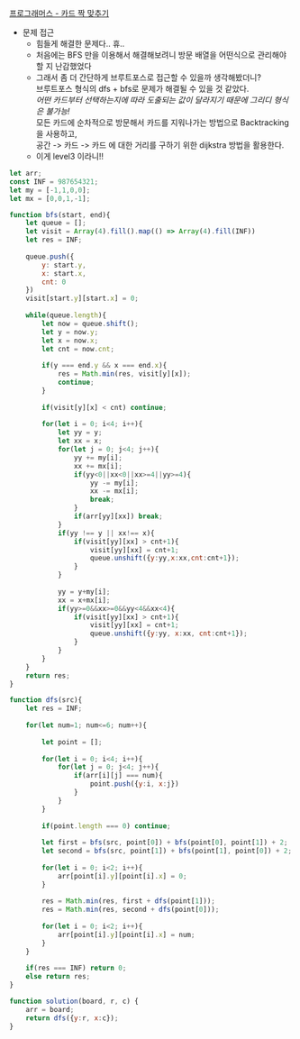 [프로그래머스 - 카드 짝 맞추기](https://programmers.co.kr/learn/courses/30/lessons/72415)

- 문제 접근
    - 힘들게 해결한 문제다.. 휴..
    - 처음에는 BFS 만을 이용해서 해결해보려니 방문 배열을 어떤식으로 관리해야할 지 난감했었다
    - 그래서 좀 더 간단하게 브루트포스로 접근할 수 있을까 생각해봤더니?<br>
    브루트포스 형식의 dfs + bfs로 문제가 해결될 수 있을 것 같았다.<br>
    *어떤 카드부터 선택하는지에 따라 도출되는 값이 달라지기 때문에 그리디 형식은 불가능!*<br>
    모든 카드에 순차적으로 방문해서 카드를 지워나가는 방법으로 Backtracking을 사용하고,<br>
    공간 -> 카드 -> 카드 에 대한 거리를 구하기 위한 dijkstra 방법을 활용한다.<br>
    - 이게 level3 이라니!!

``` javascript
let arr;
const INF = 987654321;
let my = [-1,1,0,0];
let mx = [0,0,1,-1];

function bfs(start, end){
    let queue = [];
    let visit = Array(4).fill().map(() => Array(4).fill(INF))
    let res = INF;
    
    queue.push({
        y: start.y,
        x: start.x,
        cnt: 0
    })
    visit[start.y][start.x] = 0;
    
    while(queue.length){
        let now = queue.shift();
        let y = now.y;
        let x = now.x;
        let cnt = now.cnt;
        
        if(y === end.y && x === end.x){
            res = Math.min(res, visit[y][x]);
            continue;
        }
        
        if(visit[y][x] < cnt) continue;
        
        for(let i = 0; i<4; i++){
            let yy = y;
            let xx = x;
            for(let j = 0; j<4; j++){
                yy += my[i];
                xx += mx[i];
                if(yy<0||xx<0||xx>=4||yy>=4){
                    yy -= my[i];
                    xx -= mx[i];
                    break;
                }
                if(arr[yy][xx]) break;
            }
            if(yy !== y || xx!== x){
                if(visit[yy][xx] > cnt+1){
                    visit[yy][xx] = cnt+1;
                    queue.unshift({y:yy,x:xx,cnt:cnt+1});
                }
            }
            
            yy = y+my[i];
            xx = x+mx[i];
            if(yy>=0&&xx>=0&&yy<4&&xx<4){
                if(visit[yy][xx] > cnt+1){
                    visit[yy][xx] = cnt+1;
                    queue.unshift({y:yy, x:xx, cnt:cnt+1});
                }
            }
        }
    }
    return res;
}

function dfs(src){
    let res = INF;
    
    for(let num=1; num<=6; num++){
        
        let point = [];
        
        for(let i = 0; i<4; i++){
            for(let j = 0; j<4; j++){
                if(arr[i][j] === num){
                    point.push({y:i, x:j})
                }    
            }
        }
        
        if(point.length === 0) continue;
        
        let first = bfs(src, point[0]) + bfs(point[0], point[1]) + 2;
        let second = bfs(src, point[1]) + bfs(point[1], point[0]) + 2;
        
        for(let i = 0; i<2; i++){
            arr[point[i].y][point[i].x] = 0;
        }
        
        res = Math.min(res, first + dfs(point[1]));
        res = Math.min(res, second + dfs(point[0]));
        
        for(let i = 0; i<2; i++){
            arr[point[i].y][point[i].x] = num;
        }
    }
    
    if(res === INF) return 0;
    else return res;
}

function solution(board, r, c) {
    arr = board;
    return dfs({y:r, x:c});
}
```